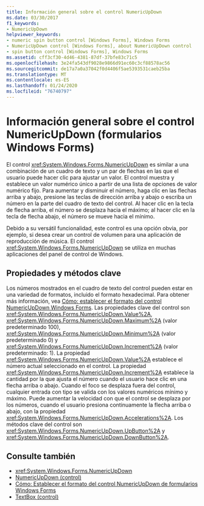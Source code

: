 ```yaml
---
title: Información general sobre el control NumericUpDown
ms.date: 03/30/2017
f1_keywords:
- NumericUpDown
helpviewer_keywords:
- numeric spin button control [Windows Forms], Windows Forms
- NumericUpDown control [Windows Forms], about NumericUpDown control
- spin button control [Windows Forms], Windows Forms
ms.assetid: cff3cf30-4d46-4381-87df-37bfe83c71c5
ms.openlocfilehash: 3e24fa543df9028e9866d91ec60c3cf88578ac56
ms.sourcegitcommit: de17a7a0a37042f0d4406f5ae5393531caeb25ba
ms.translationtype: MT
ms.contentlocale: es-ES
ms.lasthandoff: 01/24/2020
ms.locfileid: "76740797"
---
```

# <a name="numericupdown-control-overview-windows-forms"></a>Información general sobre el control NumericUpDown (formularios Windows Forms)
El control <xref:System.Windows.Forms.NumericUpDown> es similar a una combinación de un cuadro de texto y un par de flechas en las que el usuario puede hacer clic para ajustar un valor. El control muestra y establece un valor numérico único a partir de una lista de opciones de valor numérico fijo. Para aumentar y disminuir el número, haga clic en las flechas arriba y abajo, presione las teclas de dirección arriba y abajo o escriba un número en la parte del cuadro de texto del control. Al hacer clic en la tecla de flecha arriba, el número se desplaza hacia el máximo; al hacer clic en la tecla de flecha abajo, el número se mueve hacia el mínimo.  
  
 Debido a su versátil funcionalidad, este control es una opción obvia, por ejemplo, si desea crear un control de volumen para una aplicación de reproducción de música. El control <xref:System.Windows.Forms.NumericUpDown> se utiliza en muchas aplicaciones del panel de control de Windows.  
  
## <a name="key-properties-and-methods"></a>Propiedades y métodos clave  
 Los números mostrados en el cuadro de texto del control pueden estar en una variedad de formatos, incluido el formato hexadecimal. Para obtener más información, vea [Cómo: establecer el formato del control NumericUpDown Windows Forms](how-to-set-the-format-for-the-windows-forms-numericupdown-control.md). Las propiedades clave del control son <xref:System.Windows.Forms.NumericUpDown.Value%2A>, <xref:System.Windows.Forms.NumericUpDown.Maximum%2A> (valor predeterminado 100), <xref:System.Windows.Forms.NumericUpDown.Minimum%2A> (valor predeterminado 0) y <xref:System.Windows.Forms.NumericUpDown.Increment%2A> (valor predeterminado: 1). La propiedad <xref:System.Windows.Forms.NumericUpDown.Value%2A> establece el número actual seleccionado en el control. La propiedad <xref:System.Windows.Forms.NumericUpDown.Increment%2A> establece la cantidad por la que ajusta el número cuando el usuario hace clic en una flecha arriba o abajo. Cuando el foco se desplaza fuera del control, cualquier entrada con tipo se valida con los valores numéricos mínimo y máximo. Puede aumentar la velocidad con que el control se desplaza por los números, cuando el usuario presiona continuamente la flecha arriba o abajo, con la propiedad <xref:System.Windows.Forms.NumericUpDown.Accelerations%2A>. Los métodos clave del control son <xref:System.Windows.Forms.NumericUpDown.UpButton%2A> y <xref:System.Windows.Forms.NumericUpDown.DownButton%2A>.  
  
## <a name="see-also"></a>Consulte también

- <xref:System.Windows.Forms.NumericUpDown>
- [NumericUpDown (control)](numericupdown-control-windows-forms.md)
- [Cómo: Establecer el formato del control NumericUpDown de formularios Windows Forms](how-to-set-the-format-for-the-windows-forms-numericupdown-control.md)
- [TextBox (control)](textbox-control-windows-forms.md)
